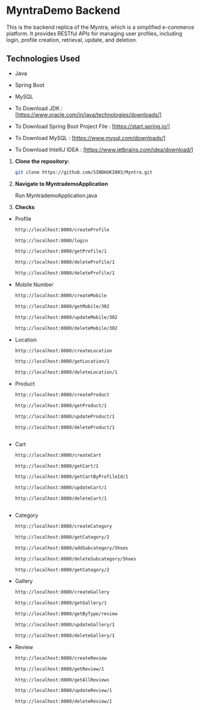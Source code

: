 # MyntraDemo Backend

This is the backend replica of the Myntra, which is a simplified e-commerce platform. It provides RESTful APIs for managing user profiles, including login, profile creation, retrieval, update, and deletion.

## Technologies Used

- Java
- Spring Boot
- MySQL

- To Download JDK : [https://www.oracle.com/in/java/technologies/downloads/]
- To Download Spring Boot Project File : [https://start.spring.io/]
- To Download MySQL : [https://www.mysql.com/downloads/]
- To Download IntelliJ IDEA : [https://www.jetbrains.com/idea/download/]


1. **Clone the repository:**

   ```bash
   git clone https://github.com/SINDHUK2003/Myntra.git

   
2. **Navigate to MyntrademoApplication**

   Run MyntrademoApplication.java

3. **Checks**

- Profile
     
   ```bash
   http://localhost:8080/createProfile

   http://localhost:8080/login

   http://localhost:8080/getProfile/1

   http://localhost:8080/deleteProfile/1

   http://localhost:8080/deleteProfile/1


- Mobile Number

   ```bash
   http://localhost:8080/createMobile

   http://localhost:8080/getMobile/302

   http://localhost:8080/updateMobile/302

   http://localhost:8080/deleteMobile/302


- Location
  
  ```bash
  http://localhost:8080/createLocation

  http://localhost:8080/getLocation/1

  http://localhost:8080/deleteLocation/1


- Product
  
  ```bash
  http://localhost:8080/createProduct

  http://localhost:8080/getProduct/1

  http://localhost:8080/updateProduct/1

  http://localhost:8080/deleteProduct/1



- Cart
  
  ```bash
  http://localhost:8080/createCart

  http://localhost:8080/getCart/1

  http://localhost:8080/getCartByProfileId/1

  http://localhost:8080/updateCart/1

  http://localhost:8080/deleteCart/1



- Category
  
  ```bash
  http://localhost:8080/createCategory

  http://localhost:8080/getCategory/2

  http://localhost:8080/addSubcategory/Shoes

  http://localhost:8080/deleteSubcategory/Shoes

  http://localhost:8080/getCategory/2


- Gallery
  
  ```bash
  http://localhost:8080/createGallery

  http://localhost:8080/getGallery/1

  http://localhost:8080/getByType/review

  http://localhost:8080/updateGallery/1

  http://localhost:8080/deleteGallery/1


- Review
  
  ```bash
  http://localhost:8080/createReview

  http://localhost:8080/getReview/1

  http://localhost:8080/getAllReviews

  http://localhost:8080/updateReview/1

  http://localhost:8080/deleteReview/1





















